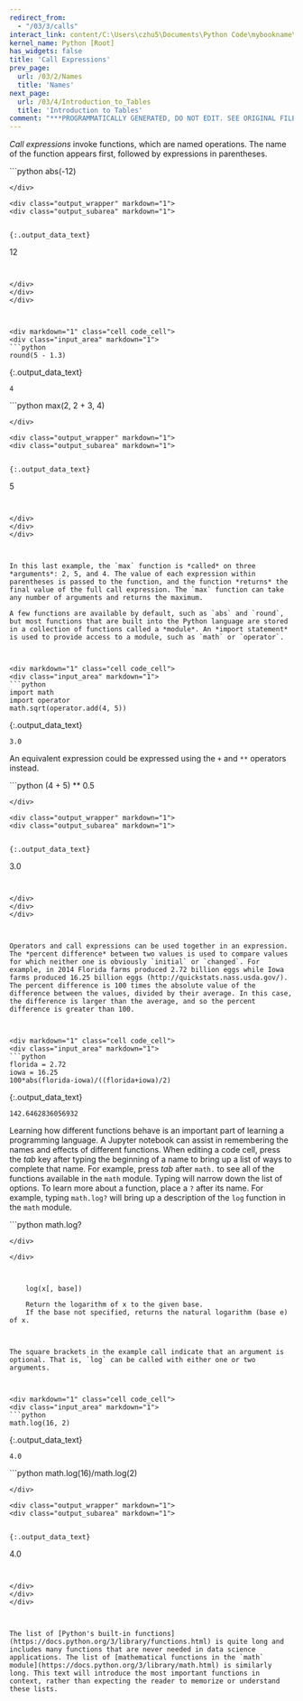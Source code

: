 ```yaml
---
redirect_from:
  - "/03/3/calls"
interact_link: content/C:\Users\czhu5\Documents\Python Code\mybookname\content\03/3/Calls.ipynb
kernel_name: Python [Root]
has_widgets: false
title: 'Call Expressions'
prev_page:
  url: /03/2/Names
  title: 'Names'
next_page:
  url: /03/4/Introduction_to_Tables
  title: 'Introduction to Tables'
comment: "***PROGRAMMATICALLY GENERATED, DO NOT EDIT. SEE ORIGINAL FILES IN /content***"
---
```



*Call expressions* invoke functions, which are named operations. The name of the function appears first, followed by expressions in parentheses. 



<div markdown="1" class="cell code_cell">
<div class="input_area" markdown="1">
```python
abs(-12)

```
</div>

<div class="output_wrapper" markdown="1">
<div class="output_subarea" markdown="1">


{:.output_data_text}
```
12
```


</div>
</div>
</div>



<div markdown="1" class="cell code_cell">
<div class="input_area" markdown="1">
```python
round(5 - 1.3)

```
</div>

<div class="output_wrapper" markdown="1">
<div class="output_subarea" markdown="1">


{:.output_data_text}
```
4
```


</div>
</div>
</div>



<div markdown="1" class="cell code_cell">
<div class="input_area" markdown="1">
```python
max(2, 2 + 3, 4)

```
</div>

<div class="output_wrapper" markdown="1">
<div class="output_subarea" markdown="1">


{:.output_data_text}
```
5
```


</div>
</div>
</div>



In this last example, the `max` function is *called* on three *arguments*: 2, 5, and 4. The value of each expression within parentheses is passed to the function, and the function *returns* the final value of the full call expression. The `max` function can take any number of arguments and returns the maximum.

A few functions are available by default, such as `abs` and `round`, but most functions that are built into the Python language are stored in a collection of functions called a *module*. An *import statement* is used to provide access to a module, such as `math` or `operator`.



<div markdown="1" class="cell code_cell">
<div class="input_area" markdown="1">
```python
import math
import operator
math.sqrt(operator.add(4, 5))

```
</div>

<div class="output_wrapper" markdown="1">
<div class="output_subarea" markdown="1">


{:.output_data_text}
```
3.0
```


</div>
</div>
</div>



An equivalent expression could be expressed using the `+` and `**` operators instead.



<div markdown="1" class="cell code_cell">
<div class="input_area" markdown="1">
```python
(4 + 5) ** 0.5

```
</div>

<div class="output_wrapper" markdown="1">
<div class="output_subarea" markdown="1">


{:.output_data_text}
```
3.0
```


</div>
</div>
</div>



Operators and call expressions can be used together in an expression. The *percent difference* between two values is used to compare values for which neither one is obviously `initial` or `changed`. For example, in 2014 Florida farms produced 2.72 billion eggs while Iowa farms produced 16.25 billion eggs (http://quickstats.nass.usda.gov/). The percent difference is 100 times the absolute value of the difference between the values, divided by their average. In this case, the difference is larger than the average, and so the percent difference is greater than 100.



<div markdown="1" class="cell code_cell">
<div class="input_area" markdown="1">
```python
florida = 2.72
iowa = 16.25
100*abs(florida-iowa)/((florida+iowa)/2)

```
</div>

<div class="output_wrapper" markdown="1">
<div class="output_subarea" markdown="1">


{:.output_data_text}
```
142.6462836056932
```


</div>
</div>
</div>



Learning how different functions behave is an important part of learning a programming language. A Jupyter notebook can assist in remembering the names and effects of different functions. When editing a code cell, press the *tab* key after typing the beginning of a name to bring up a list of ways to complete that name. For example, press *tab* after `math.` to see all of the functions available in the `math` module. Typing will narrow down the list of options. To learn more about a function, place a `?` after its name. For example, typing `math.log?` will bring up a description of the `log` function in the `math` module.



<div markdown="1" class="cell code_cell">
<div class="input_area" markdown="1">
```python
math.log?

```
</div>

</div>



    log(x[, base])

    Return the logarithm of x to the given base.
    If the base not specified, returns the natural logarithm (base e) of x.



The square brackets in the example call indicate that an argument is optional. That is, `log` can be called with either one or two arguments.



<div markdown="1" class="cell code_cell">
<div class="input_area" markdown="1">
```python
math.log(16, 2)

```
</div>

<div class="output_wrapper" markdown="1">
<div class="output_subarea" markdown="1">


{:.output_data_text}
```
4.0
```


</div>
</div>
</div>



<div markdown="1" class="cell code_cell">
<div class="input_area" markdown="1">
```python
math.log(16)/math.log(2)

```
</div>

<div class="output_wrapper" markdown="1">
<div class="output_subarea" markdown="1">


{:.output_data_text}
```
4.0
```


</div>
</div>
</div>



The list of [Python's built-in functions](https://docs.python.org/3/library/functions.html) is quite long and includes many functions that are never needed in data science applications. The list of [mathematical functions in the `math` module](https://docs.python.org/3/library/math.html) is similarly long. This text will introduce the most important functions in context, rather than expecting the reader to memorize or understand these lists.

